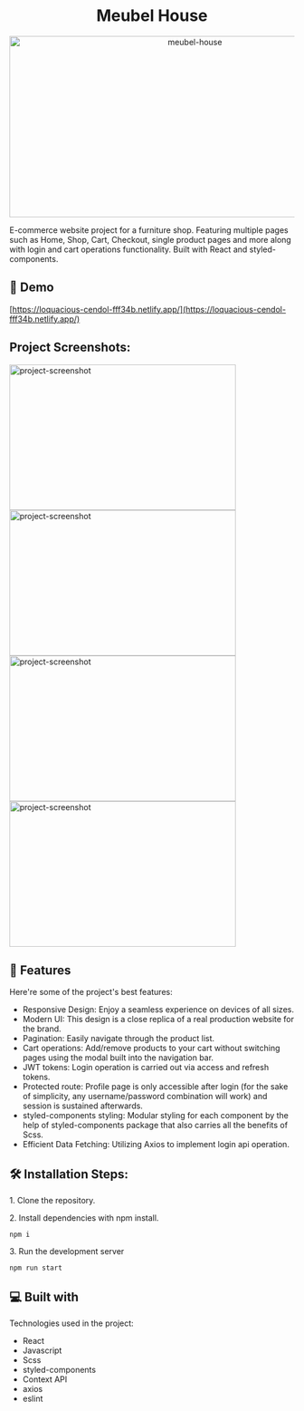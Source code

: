 <h1 align="center" id="title">Meubel House</h1>

<p align="center"><img src="https://socialify.git.ci/zorro-ftw/meubel-house/image?&issues=1&language=1&name=1&owner=1&pulls=1&stargazers=1&theme=Light" alt="meubel-house" width="640" height="320" /></p>

<p id="description">E-commerce website project for a furniture shop. Featuring multiple pages such as Home, Shop, Cart, Checkout, single product pages and more along with login and cart operations functionality. Built with React and styled-components.</p>

<h2>🚀 Demo</h2>

[https://loquacious-cendol-fff34b.netlify.app/](https://loquacious-cendol-fff34b.netlify.app/)

<h2>Project Screenshots:</h2>

<img src="https://github.com/zorro-ftw/meubel-house/assets/86876940/635b102e-eddd-4010-92d9-b9c38ebe424c" alt="project-screenshot" width="400" height="257/">
<img src="https://github.com/zorro-ftw/meubel-house/assets/86876940/2a508613-4f73-4621-ad0d-f7325a2a6ade" alt="project-screenshot" width="400" height="257/">
<img src="https://github.com/zorro-ftw/meubel-house/assets/86876940/0071dfa6-5e9a-4735-a792-b03698567fb0" alt="project-screenshot" width="400" height="257/">
<img src="https://github.com/zorro-ftw/meubel-house/assets/86876940/0bbf8e70-5552-49e1-9e20-d550a127c7be" alt="project-screenshot" width="400" height="257/">
  
<h2>🧐 Features</h2>

Here're some of the project's best features:

*   Responsive Design: Enjoy a seamless experience on devices of all sizes.
*   Modern UI: This design is a close replica of a real production website for the brand.
*   Pagination: Easily navigate through the product list.
*   Cart operations: Add/remove products to your cart without switching pages using the modal built into the navigation bar.
*   JWT tokens: Login operation is carried out via access and refresh tokens.
*   Protected route: Profile page is only accessible after login (for the sake of simplicity, any username/password combination will work) and session is sustained afterwards.
*   styled-components styling: Modular styling for each component by the help of styled-components package that also carries all the benefits of Scss.
*   Efficient Data Fetching: Utilizing Axios to implement login api operation.

<h2>🛠️ Installation Steps:</h2>

<p>1. Clone the repository.</p>

<p>2. Install dependencies with npm install.</p>

```
npm i
```

<p>3. Run the development server</p>

```
npm run start
```

  
  
<h2>💻 Built with</h2>

Technologies used in the project:

*   React
*   Javascript
*   Scss
*   styled-components
*   Context API
*   axios
*   eslint

  
